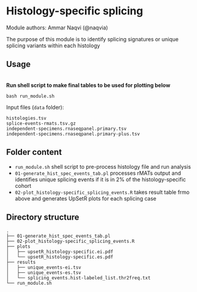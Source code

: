 # Histology-specific splicing

Module authors: Ammar Naqvi (@naqvia)

The purpose of this module is to identify splicing signatures or unique splicing variants within each histology

## Usage
<br>**Run shell script to make final tables to be used for plotting below**
```
bash run_module.sh
```
Input files (`data` folder):
```
histologies.tsv
splice-events-rmats.tsv.gz
independent-specimens.rnaseqpanel.primary.tsv
independent-specimens.rnaseqpanel.primary-plus.tsv
```

## Folder content
* `run_module.sh` shell script to pre-process histology file and run analysis
* `01-generate_hist_spec_events_tab.pl` processes rMATs output and identifies unique splicing events if it is in 2% of the histology-specific cohort
* `02-plot_histology-specific_splicing_events.R` takes result table frmo above and generates UpSetR plots for each splicing case

## Directory structure
```
.
├── 01-generate_hist_spec_events_tab.pl
├── 02-plot_histology-specific_splicing_events.R
├── plots
│   ├── upsetR_histology-specific.ei.pdf
│   └── upsetR_histology-specific.es.pdf
├── results
│   ├── unique_events-ei.tsv
│   ├── unique_events-es.tsv
│   └── splicing_events.hist-labeled_list.thr2freq.txt
└── run_module.sh
```
